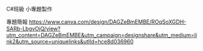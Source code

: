 C#班級 小專題製作

專題簡報
https://www.canva.com/design/DAGZeBmEMBE/ROqSoXGDH-SARb-LbgvOjQ/view?utm_content=DAGZeBmEMBE&utm_campaign=designshare&utm_medium=link2&utm_source=uniquelinks&utlId=hce8d036960
